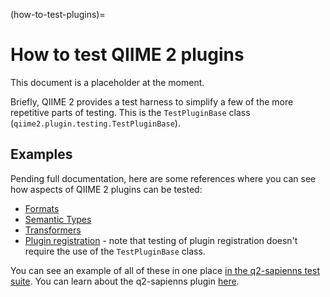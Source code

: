 (how-to-test-plugins)=
# How to test QIIME 2 plugins

This document is a placeholder at the moment. 

Briefly, QIIME 2 provides a test harness to simplify a few of the more repetitive parts of testing. 
This is the `TestPluginBase` class (`qiime2.plugin.testing.TestPluginBase`). 

## Examples
Pending full documentation, here are some references where you can see how aspects of QIIME 2 plugins can be tested:
- [Formats](https://github.com/qiime2/q2-types/blob/master/q2_types/feature_data/tests/test_format.py)
- [Semantic Types](https://github.com/qiime2/q2-types/blob/master/q2_types/feature_data/tests/test_type.py)
- [Transformers](https://github.com/qiime2/q2-types/blob/master/q2_types/feature_data/tests/test_transformer.py)
- [Plugin registration](https://github.com/qiime2/q2-vsearch/blob/master/q2_vsearch/tests/test_plugin_setup.py) - note that testing of plugin registration doesn't require the use of the `TestPluginBase` class. 

You can see an example of all of these in one place [in the q2-sapienns test suite](https://github.com/gregcaporaso/q2-sapienns/tree/07d9686224de41075990b5af705f41d44f48b249/q2_sapienns/tests).
You can learn about the q2-sapienns plugin [here](https://github.com/gregcaporaso/q2-sapienns/blob/main/README.md).  

